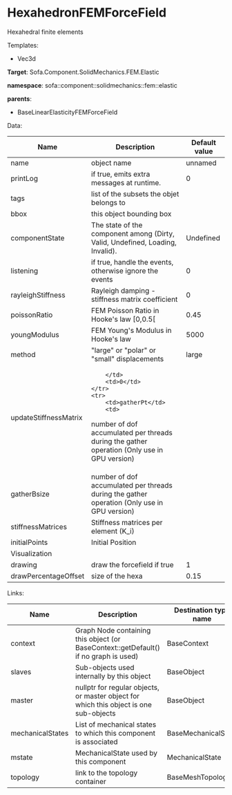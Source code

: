 # HexahedronFEMForceField

Hexahedral finite elements


Templates:

- Vec3d

__Target__: Sofa.Component.SolidMechanics.FEM.Elastic

__namespace__: sofa::component::solidmechanics::fem::elastic

__parents__:

- BaseLinearElasticityFEMForceField

Data: 

<table>
    <thead>
        <tr>
            <th>Name</th>
            <th>Description</th>
            <th>Default value</th>
        </tr>
    </thead>
    <tbody>
	<tr>
		<td>name</td>
		<td>
object name
		</td>
		<td>unnamed</td>
	</tr>
	<tr>
		<td>printLog</td>
		<td>
if true, emits extra messages at runtime.
		</td>
		<td>0</td>
	</tr>
	<tr>
		<td>tags</td>
		<td>
list of the subsets the objet belongs to
		</td>
		<td></td>
	</tr>
	<tr>
		<td>bbox</td>
		<td>
this object bounding box
		</td>
		<td></td>
	</tr>
	<tr>
		<td>componentState</td>
		<td>
The state of the component among (Dirty, Valid, Undefined, Loading, Invalid).
		</td>
		<td>Undefined</td>
	</tr>
	<tr>
		<td>listening</td>
		<td>
if true, handle the events, otherwise ignore the events
		</td>
		<td>0</td>
	</tr>
	<tr>
		<td>rayleighStiffness</td>
		<td>
Rayleigh damping - stiffness matrix coefficient
		</td>
		<td>0</td>
	</tr>
	<tr>
		<td>poissonRatio</td>
		<td>
FEM Poisson Ratio in Hooke's law [0,0.5[
		</td>
		<td>0.45</td>
	</tr>
	<tr>
		<td>youngModulus</td>
		<td>
FEM Young's Modulus in Hooke's law
		</td>
		<td>5000</td>
	</tr>
	<tr>
		<td>method</td>
		<td>
"large" or "polar" or "small" displacements
		</td>
		<td>large</td>
	</tr>
	<tr>
		<td>updateStiffnessMatrix</td>
		<td>

		</td>
		<td>0</td>
	</tr>
	<tr>
		<td>gatherPt</td>
		<td>
number of dof accumulated per threads during the gather operation (Only use in GPU version)
		</td>
		<td></td>
	</tr>
	<tr>
		<td>gatherBsize</td>
		<td>
number of dof accumulated per threads during the gather operation (Only use in GPU version)
		</td>
		<td></td>
	</tr>
	<tr>
		<td>stiffnessMatrices</td>
		<td>
Stiffness matrices per element (K_i)
		</td>
		<td></td>
	</tr>
	<tr>
		<td>initialPoints</td>
		<td>
Initial Position
		</td>
		<td></td>
	</tr>
	<tr>
		<td colspan="3">Visualization</td>
	</tr>
	<tr>
		<td>drawing</td>
		<td>
draw the forcefield if true
		</td>
		<td>1</td>
	</tr>
	<tr>
		<td>drawPercentageOffset</td>
		<td>
size of the hexa
		</td>
		<td>0.15</td>
	</tr>

</tbody>
</table>

Links: 


| Name | Description | Destination type name |
| ---- | ----------- | --------------------- |
|context|Graph Node containing this object (or BaseContext::getDefault() if no graph is used)|BaseContext|
|slaves|Sub-objects used internally by this object|BaseObject|
|master|nullptr for regular objects, or master object for which this object is one sub-objects|BaseObject|
|mechanicalStates|List of mechanical states to which this component is associated|BaseMechanicalState|
|mstate|MechanicalState used by this component|MechanicalState<Vec3d>|
|topology|link to the topology container|BaseMeshTopology|


